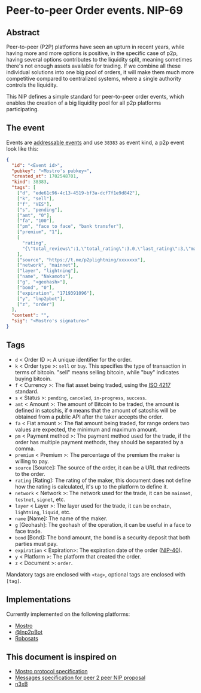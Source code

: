# Peer-to-peer Order events. NIP-69

## Abstract

Peer-to-peer (P2P) platforms have seen an upturn in recent years, while having more and more options is positive, in the specific case of p2p, having several options contributes to the liquidity split, meaning sometimes there's not enough assets available for trading. If we combine all these individual solutions into one big pool of orders, it will make them much more competitive compared to centralized systems, where a single authority controls the liquidity.

This NIP defines a simple standard for peer-to-peer order events, which enables the creation of a big liquidity pool for all p2p platforms participating.

## The event

Events are [addressable events](https://github.com/nostr-protocol/nips/blob/master/01.md#kinds) and use `38383` as event kind, a p2p event look like this:

```json
{
  "id": "<Event id>",
  "pubkey": "<Mostro's pubkey>",
  "created_at": 1702548701,
  "kind": 38383,
  "tags": [
    ["d", "ede61c96-4c13-4519-bf3a-dcf7f1e9d842"],
    ["k", "sell"],
    ["f", "VES"],
    ["s", "pending"],
    ["amt", "0"],
    ["fa", "100"],
    ["pm", "face to face", "bank transfer"],
    ["premium", "1"],
    [
      "rating",
      "{\"total_reviews\":1,\"total_rating\":3.0,\"last_rating\":3,\"max_rate\":5,\"min_rate\":1}"
    ],
    ["source", "https://t.me/p2plightning/xxxxxxx"],
    ["network", "mainnet"],
    ["layer", "lightning"],
    ["name", "Nakamoto"],
    ["g", "<geohash>"],
    ["bond", "0"],
    ["expiration", "1719391096"],
    ["y", "lnp2pbot"],
    ["z", "order"]
  ],
  "content": "",
  "sig": "<Mostro's signature>"
}
```

## Tags

- `d` < Order ID >: A unique identifier for the order.
- `k` < Order type >: `sell` or `buy`. This specifies the type of transaction in terms of bitcoin. "sell" means selling bitcoin, while "buy" indicates buying bitcoin.
- `f` < Currency >: The fiat asset being traded, using the [ISO 4217](https://en.wikipedia.org/wiki/ISO_4217) standard.
- `s` < Status >: `pending`, `canceled`, `in-progress`, `success`.
- `amt` < Amount >: The amount of Bitcoin to be traded, the amount is defined in satoshis, if `0` means that the amount of satoshis will be obtained from a public API after the taker accepts the order.
- `fa` < Fiat amount >: The fiat amount being traded, for range orders two values are expected, the minimum and maximum amount.
- `pm` < Payment method >: The payment method used for the trade, if the order has multiple payment methods, they should be separated by a comma.
- `premium` < Premium >: The percentage of the premium the maker is willing to pay.
- `source` [Source]: The source of the order, it can be a URL that redirects to the order.
- `rating` [Rating]: The rating of the maker, this document does not define how the rating is calculated, it's up to the platform to define it.
- `network` < Network >: The network used for the trade, it can be `mainnet`, `testnet`, `signet`, etc.
- `layer` < Layer >: The layer used for the trade, it can be `onchain`, `lightning`, `liquid`, etc.
- `name` [Name]: The name of the maker.
- `g` [Geohash]: The geohash of the operation, it can be useful in a face to face trade.
- `bond` [Bond]: The bond amount, the bond is a security deposit that both parties must pay.
- `expiration` < Expiration\>: The expiration date of the order ([NIP-40](https://github.com/nostr-protocol/nips/blob/master/40.md)).
- `y` < Platform >: The platform that created the order.
- `z` < Document >: `order`.

Mandatory tags are enclosed with `<tag>`, optional tags are enclosed with `[tag]`.

## Implementations

Currently implemented on the following platforms:

- [Mostro](https://github.com/MostroP2P/mostro)
- [@lnp2pBot](https://github.com/lnp2pBot/bot)
- [Robosats](https://github.com/RoboSats/robosats/pull/1362)

## This document is inspired on

- [Mostro protocol specification](https://mostro.network/protocol/)
- [Messages specification for peer 2 peer NIP proposal](https://github.com/nostr-protocol/nips/blob/8250274a22f4882f621510df0054fd6167c10c9e/31001.md)
- [n3xB](https://github.com/nobu-maeda/n3xb)
